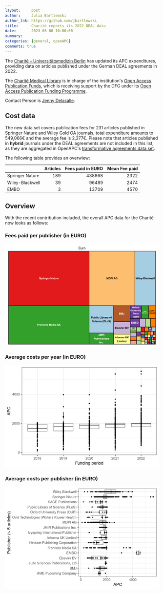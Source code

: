 ```yaml
---
layout:     post
author:     Julia Bartlewski
author_lnk: https://github.com/jbartlewski
title:      Charité reports its 2022 DEAL data
date:       2023-08-08 10:00:00
summary:    
categories: [general, openAPC]
comments: true
---
```





The [Charité – Universitätsmedizin Berlin](https://www.charite.de/) has updated its APC expenditures, providing data on articles published under the German DEAL agreements in 2022.

The [Charité Medical Library](https://bibliothek.charite.de/) is in charge of the institution's [Open Access Publication Funds](https://bibliothek.charite.de/publizieren/open_access/),
which is receiving support by the DFG under its [Open Access Publication Funding Programme](https://www.dfg.de/en/research_funding/programmes/infrastructure/lis/open_access/infrastructure_funding/).

Contact Person is [Jenny Delasalle](mailto:openaccess@charite.de).

## Cost data


The new data set covers publication fees for 231 articles published in Springer Nature and Wiley Gold OA journals, total expenditure amounts to 549,066€ and the average fee is 2,377€. Please note that articles published in **hybrid** journals under the DEAL agreements are not included in this list, as they are aggregated in OpenAPC's [transformative agreements data set](https://github.com/OpenAPC/openapc-de/tree/master/data/transformative_agreements).

The following table provides an overwiew:



|                | Articles| Fees paid in EURO| Mean Fee paid|
|:---------------|--------:|-----------------:|-------------:|
|Springer Nature |      189|            438868|          2322|
|Wiley-Blackwell |       39|             96489|          2474|
|EMBO            |        3|             13709|          4570|



## Overview

With the recent contribution included, the overall APC data for the Charité now looks as follows:

### Fees paid per publisher (in EURO)

![plot of chunk tree_charite_2023_08_08_full](/figure/tree_charite_2023_08_08_full-1.png)

###  Average costs per year (in EURO)

![plot of chunk box_charite_2023_08_08_year_full](/figure/box_charite_2023_08_08_year_full-1.png)

###  Average costs per publisher (in EURO)

![plot of chunk box_charite_2023_08_08_publisher_full](/figure/box_charite_2023_08_08_publisher_full-1.png)
